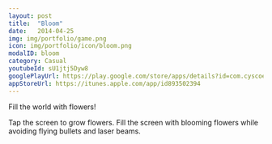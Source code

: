 ```yaml
---
layout: post
title:  "Bloom"
date:   2014-04-25
img: img/portfolio/game.png
icon: img/portfolio/icon/bloom.png
modalID: bloom
category: Casual
youtubeId: sU1jtj5Dyw8
googlePlayUrl: https://play.google.com/store/apps/details?id=com.cyscoenterprise.filler
appStoreUrl: https://itunes.apple.com/app/id893502394
---
```

Fill the world with flowers!

Tap the screen to grow flowers. Fill the screen with blooming flowers while avoiding flying bullets and laser beams.